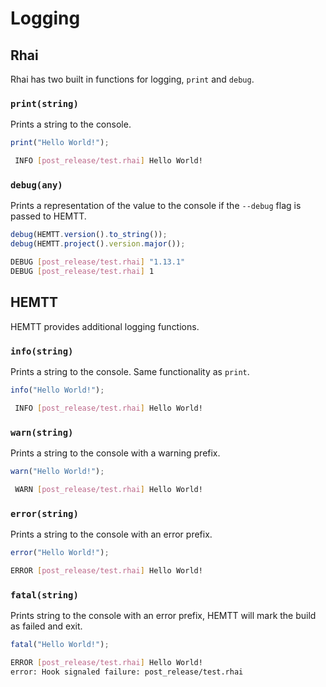 # Logging

## Rhai

Rhai has two built in functions for logging, `print` and `debug`.

### `print(string)`

Prints a string to the console.

```js
print("Hello World!");
```

```sh
 INFO [post_release/test.rhai] Hello World!
```

### `debug(any)`

Prints a representation of the value to the console if the `--debug` flag is passed to HEMTT.

```js
debug(HEMTT.version().to_string());
debug(HEMTT.project().version.major());
```

```sh
DEBUG [post_release/test.rhai] "1.13.1"
DEBUG [post_release/test.rhai] 1
```

## HEMTT

HEMTT provides additional logging functions.

### `info(string)`

Prints a string to the console. Same functionality as `print`.

```js
info("Hello World!");
```

```sh
 INFO [post_release/test.rhai] Hello World!
```

### `warn(string)`

Prints a string to the console with a warning prefix.

```js
warn("Hello World!");
```

```sh
 WARN [post_release/test.rhai] Hello World!
```

### `error(string)`

Prints a string to the console with an error prefix.

```js
error("Hello World!");
```

```sh
ERROR [post_release/test.rhai] Hello World!
```

### `fatal(string)`

Prints string to the console with an error prefix, HEMTT will mark the build as failed and exit.

```js
fatal("Hello World!");
```

```sh
ERROR [post_release/test.rhai] Hello World!
error: Hook signaled failure: post_release/test.rhai
```
